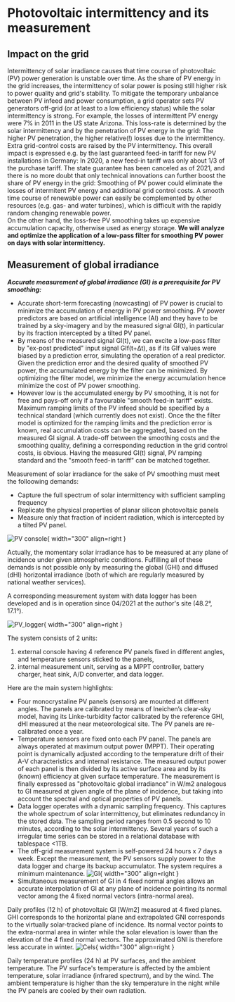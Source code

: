 # Photovoltaic intermittency and its measurement
## Impact on the grid
Intermittency of solar irradiance causes that time course of photovoltaic (PV) power generation is unstable over time. As the share of PV energy in the grid increases, the intermittency of solar power is posing still higher risk to power quality and grid's stability. To mitigate the temporary unbalance between PV infeed and power consumption, a grid operator sets PV generators off-grid (or at least to a low efficiency status) while the solar intermittency is strong. For example, the losses of intermittent PV energy were 7% in 2011 in the US state Arizona. This loss-rate is determined by the solar intermittency and by the penetration of PV energy in the grid: The higher PV penetration, the higher relative(!) losses due to the intermittency. Extra grid-control costs are raised by the PV intermittency. This overall impact is expressed e.g. by the last guaranteed feed-in tariff for new PV installations in Germany: In 2020, a new feed-in tariff was only about 1/3 of the purchase tariff. The state guarantee has been canceled as of 2021, and there is no more doubt that only technical innovations can further boost the share of PV energy in the grid: Smoothing of PV power could eliminate the losses of intermitent PV energy and additional grid control costs. A smooth time course of renewable power can easily be complemented by other resources (e.g. gas- and water turbines), which is difficult with the rapidly random changing renewable power.  
On the other hand, the loss-free PV smoothing takes up expensive accumulation capacity, otherwise used as energy storage. **We will analyze and optimize the application of a low-pass filter for smoothing PV power on days with solar intermittency.**

## Measurement of global irradiance
***Accurate measurement of global irradiance (GI) is a prerequisite for PV smoothing:***  

* Accurate short-term forecasting (nowcasting) of PV power is crucial to minimize the accumulation of energy in PV power smoothing. PV power predictors are based on artificial intelligence (AI) and they have to be trained by a sky-imagery and by the measured signal GI(t), in particular by its fraction intercepted by a tilted PV panel.
* By means of the measured signal GI(t), we can excite a low-pass filter by "ex-post predicted" input signal GIf(t+Δt), as if its GIf values were biased by a prediction error, simulating the operation of a real predictor. Given the prediction error and the desired quality of smoothed PV power, the accumulated energy by the filter can be minimized. By optimizing the filter model, we minimize the energy accumulation hence minimize the cost of PV power smoothing.
* However low is the accumulated energy by PV smoothing, it is not for free and pays-off only if a favourable "smooth feed-in tariff" exists. Maximum ramping limits of the PV infeed should be specified by a technical standard (which currently does not exist). Once the the filter model is optimized for the ramping limits and the prediction error is known, real accumulation costs can be aggregated, based on the measured GI signal. A trade-off between the smoothing costs and the smoothing quality, defining a corresponding reduction in the grid control costs, is obvious. Having the measured GI(t) signal, PV ramping standard and the "smooth feed-in tariff" can be matched together.

Measurement of solar irradiance for the sake of PV smoothing must meet the folloowing demands:

- Capture the full spectrum of solar intermittency with sufficient sampling frequency
- Replicate the physical properties of planar silicon photovoltaic panels
- Measure only that fraction of incident radiation, which is intercepted by a tilted PV panel. 

![PV console](img/PV_Panels.JPG){ width="300"  align=right }

Actually, the momentary solar irradiance has to be measured at any plane of incidence under given atmospheric conditions. Fulfilling all of these demands is not possible only by measuring the global (GHI) and diffused (dHI) horizontal irradiance (both of which are regularly measured by national weather services).

A corresponding measurement system with data logger has been developed and is in operation since 04/2021 at the author's site (48.2°, 17.1°).

![PV_logger](img/PV_Logger.JPG){ width="300"  align=right }

 The system consists of 2 units:

1. external console having 4 reference PV panels fixed in different angles, and temperature sensors sticked to the panels,
2. internal measurement unit, serving as a MPPT controller, battery charger, heat sink, A/D converter, and data logger.

Here are the main system highlights:

* Four monocrystaline PV panels (sensors) are mounted at different angles. The panels are calibrated by means of Ineichen’s clear-sky model, having its Linke-turbidity factor calibrated by the reference GHI, dHI measured at the near meteorological site. The PV panels are re-calibrated once a year.
* Temperature sensors are fixed onto each PV panel. The panels are always operated at maximum output power (MPPT). Their operating point is dynamically adjusted according to the temperature drift of their A-V characteristics and internal resistance. The measured output power of each panel is then divided by its active surface area and by its (known) efficiency at given surface temperature. The measurement is finally expressed as "photovoltaic global irradiance" in W/m2 analogous to GI measured at given angle of the plane of incidence, but taking into account the spectral and optical properties of PV panels.
* Data logger operates with a dynamic sampling frequency. This captures the whole spectrum of solar intermittency, but eliminates redundancy in the stored data. The sampling period ranges from 0.5 second to 10 minutes, according to the solar intermittency. Several years of such a irregular time series can be stored in a relational database with tablespace <1TB.
* The off-grid measurement system is self-powered 24 hours x 7 days a week. Except the measurement, the PV sensors supply power to the data logger and charge its backup accumulator. The system requires a minimum maintenance.
![GI](img/GI.2022-01-15.png){ width="300"  align=right }
* Simultaneous measurement of GI in 4 fixed normal angles allows an accurate interpolation of GI at any plane of incidence pointing its normal vector among the 4 fixed normal vectors (intra-normal area).

Daily profiles (12 h) of photovoltaic GI [W/m2] measured at 4 fixed planes. GHI corresponds to the horizontal plane and extrapolated GNI corresponds to the virtually solar-tracked plane of incidence. Its normal vector points to the extra-normal area in winter while the solar elevation is lower than the elevation of the 4 fixed normal vectors. The approximated GNI is therefore less accurate in winter.
![Cels](img/Cels.2022-01-15.png){ width="300"  align=right }

Daily temperature profiles (24 h) at PV surfaces, and the ambient temperature. The PV surface's temperature is affected by the ambient temperature, solar irradiance (infrared spectrum), and by the wind. The ambient temperature is higher than the sky temperature in the night while the PV panels are cooled by their own radiation.

